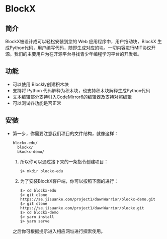 # BlockX

## 简介
BlockX被设计成可以轻松安装到您的 Web 应用程序中，用户拖动块，BlockX 生成Python代码，用户编写代码，随即生成对应的块。一切内容进行MIT协议开源。我们的主要用户为在开源平台寻找青少年编程学习平台的开发者。

## 功能
- 可以使⽤ Blockly创建积木块
- ⽀持将 Python 代码解释为积木块，也⽀持积木块解释⽣成Python代码
- ⽂本编辑部分⽀持引入CodeMirror6的编辑器及支持对照编辑
- 可以测试各功能是否正常

## 安装

- 第一步，你需要注意我们项目的文件结构，就像这样：

  ```
  blockx-edu/
  	blockx/
  	bkockx-demo/
  ```

  1. 所以你可以通过接下来的一条指令创建项目：

     ```shell
     $> mkdir blockx-edu
     ```

  2. 为了安装BlockX客户端，你可以按照下面的进行：

     ```shell
     $> cd blockx-edu
     $> git clone https://se.jisuanke.com/project1/dawnWarrior/blockx-demo.git
     $> git clone https://se.jisuanke.com/project1/dawnWarrior/blockx.git
     $> cd blockx-demo
     $> yarn install
     $> yarn serve
     ```
    之后你可根据提示进入相应网址进行探索使用。
